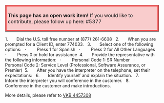 <table border="1";bgcolor="#ffa7a7";>
<tr>
  <td style='border-style:solid;border-color:#f64e4e;background-color:#f9cccc;border-width:3pt; 
vertical-align:top;width:8in;padding:2.0pt 3.0pt 2.0pt 3.0pt'>  

<b> This page has an open work item! </b>
If you would like to contribute, please follow up here:
#5377
</td>
</tr>
</table>


1.       Dial the U.S. toll free number at (877) 261-6608  
2.       When you are prompted for a Client ID, enter 774033.  
3.       Select one of the following options:  
	·         Press 1 for Spanish  
	·         Press 2 for All Other Languages  
	·         Press 0 or hold for assistance 
4.       Provide the representative with the following information:  
	·         Personal Code 1: SR Number  
	·         Personal Code 2: Service Level (Professional, Software Assurance, or Premier) 
5.       After you have the interpreter on the telephone, set their expectations:  
6.       Identify yourself and explain the situation.  
7.       Inform the interpreter you will conference in the customer.  
8.       Conference in the customer and make introductions. 

More details, please refer to [VKB 4457308](https://internal.support.services.microsoft.com/en-us/help/4457308)